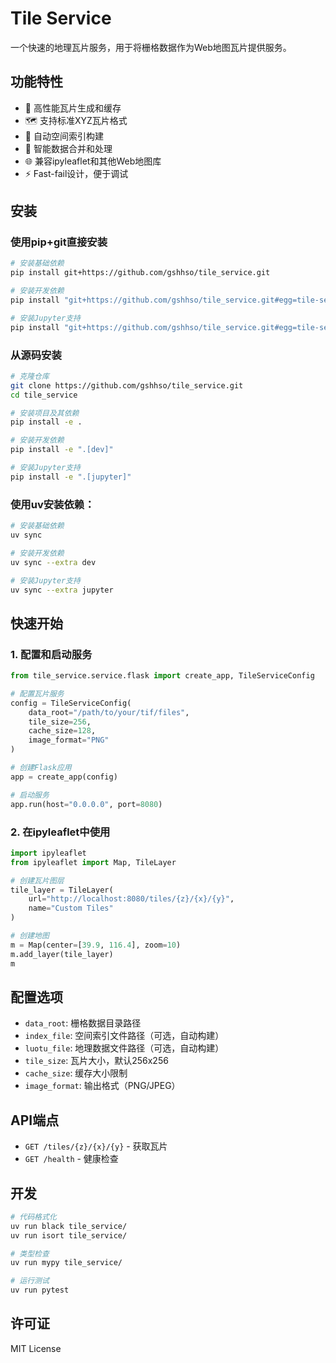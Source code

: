 # Tile Service

一个快速的地理瓦片服务，用于将栅格数据作为Web地图瓦片提供服务。

## 功能特性

- 🚀 高性能瓦片生成和缓存
- 🗺️ 支持标准XYZ瓦片格式
- 📁 自动空间索引构建
- 🔄 智能数据合并和处理
- 🌐 兼容ipyleaflet和其他Web地图库
- ⚡ Fast-fail设计，便于调试

## 安装

### 使用pip+git直接安装

```bash
# 安装基础依赖
pip install git+https://github.com/gshhso/tile_service.git

# 安装开发依赖
pip install "git+https://github.com/gshhso/tile_service.git#egg=tile-service[dev]"

# 安装Jupyter支持
pip install "git+https://github.com/gshhso/tile_service.git#egg=tile-service[jupyter]"
```

### 从源码安装

```bash
# 克隆仓库
git clone https://github.com/gshhso/tile_service.git
cd tile_service

# 安装项目及其依赖
pip install -e .

# 安装开发依赖
pip install -e ".[dev]"

# 安装Jupyter支持
pip install -e ".[jupyter]"
```

### 使用uv安装依赖：

```bash
# 安装基础依赖
uv sync

# 安装开发依赖
uv sync --extra dev

# 安装Jupyter支持
uv sync --extra jupyter
```

## 快速开始

### 1. 配置和启动服务

```python
from tile_service.service.flask import create_app, TileServiceConfig

# 配置瓦片服务
config = TileServiceConfig(
    data_root="/path/to/your/tif/files",
    tile_size=256,
    cache_size=128,
    image_format="PNG"
)

# 创建Flask应用
app = create_app(config)

# 启动服务
app.run(host="0.0.0.0", port=8080)
```

### 2. 在ipyleaflet中使用

```python
import ipyleaflet
from ipyleaflet import Map, TileLayer

# 创建瓦片图层
tile_layer = TileLayer(
    url="http://localhost:8080/tiles/{z}/{x}/{y}",
    name="Custom Tiles"
)

# 创建地图
m = Map(center=[39.9, 116.4], zoom=10)
m.add_layer(tile_layer)
m
```

## 配置选项

- `data_root`: 栅格数据目录路径
- `index_file`: 空间索引文件路径（可选，自动构建）
- `luotu_file`: 地理数据文件路径（可选，自动构建）
- `tile_size`: 瓦片大小，默认256x256
- `cache_size`: 缓存大小限制
- `image_format`: 输出格式（PNG/JPEG）

## API端点

- `GET /tiles/{z}/{x}/{y}` - 获取瓦片
- `GET /health` - 健康检查

## 开发

```bash
# 代码格式化
uv run black tile_service/
uv run isort tile_service/

# 类型检查
uv run mypy tile_service/

# 运行测试
uv run pytest
```

## 许可证

MIT License

